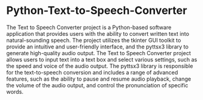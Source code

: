 # Python-Text-to-Speech-Converter
The Text to Speech Converter project is a Python-based software application that provides users with the ability to convert written text into natural-sounding speech. The project utilizes the tkinter GUI toolkit to provide an intuitive and user-friendly interface, and the pyttsx3 library to generate high-quality audio output.
The Text to Speech Converter project allows users to input text into a text box and select various settings, such as the speed and voice of the audio output. The pyttsx3 library is responsible for the text-to-speech conversion and includes a range of advanced features, such as the ability to pause and resume audio playback, change the volume of the audio output, and control the pronunciation of specific words.

